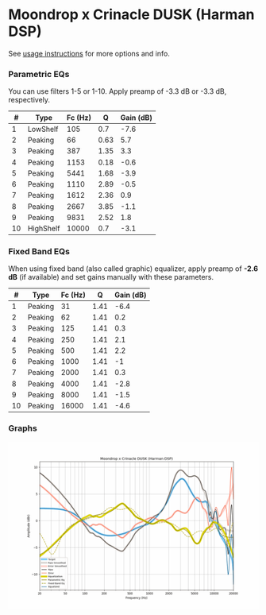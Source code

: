 # Moondrop x Crinacle DUSK (Harman DSP)
See [usage instructions](https://github.com/jaakkopasanen/AutoEq#usage) for more options and info.

### Parametric EQs
You can use filters 1-5 or 1-10. Apply preamp of -3.3 dB or -3.3 dB, respectively.

|   # | Type      |   Fc (Hz) |    Q |   Gain (dB) |
|-----|-----------|-----------|------|-------------|
|   1 | LowShelf  |       105 | 0.7  |        -7.6 |
|   2 | Peaking   |        66 | 0.63 |         5.7 |
|   3 | Peaking   |       387 | 1.35 |         3.3 |
|   4 | Peaking   |      1153 | 0.18 |        -0.6 |
|   5 | Peaking   |      5441 | 1.68 |        -3.9 |
|   6 | Peaking   |      1110 | 2.89 |        -0.5 |
|   7 | Peaking   |      1612 | 2.36 |         0.9 |
|   8 | Peaking   |      2667 | 3.85 |        -1.1 |
|   9 | Peaking   |      9831 | 2.52 |         1.8 |
|  10 | HighShelf |     10000 | 0.7  |        -3.1 |

### Fixed Band EQs
When using fixed band (also called graphic) equalizer, apply preamp of **-2.6 dB** (if available) and set gains manually with these parameters.

|   # | Type    |   Fc (Hz) |    Q |   Gain (dB) |
|-----|---------|-----------|------|-------------|
|   1 | Peaking |        31 | 1.41 |        -6.4 |
|   2 | Peaking |        62 | 1.41 |         0.2 |
|   3 | Peaking |       125 | 1.41 |         0.3 |
|   4 | Peaking |       250 | 1.41 |         2.1 |
|   5 | Peaking |       500 | 1.41 |         2.2 |
|   6 | Peaking |      1000 | 1.41 |        -1   |
|   7 | Peaking |      2000 | 1.41 |         0.3 |
|   8 | Peaking |      4000 | 1.41 |        -2.8 |
|   9 | Peaking |      8000 | 1.41 |        -1.5 |
|  10 | Peaking |     16000 | 1.41 |        -4.6 |

### Graphs
![](./Moondrop%20x%20Crinacle%20DUSK%20(Harman%20DSP).png)
